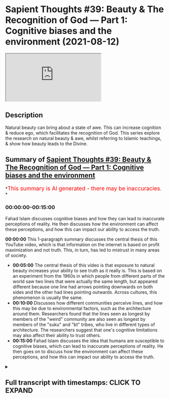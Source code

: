 # Sapient Thoughts #39: Beauty & The Recognition of God — Part 1: Cognitive biases and the environment (2021-08-12)

<iframe loading='lazy' allow='autoplay' src='https://www.youtube.com/embed/L8_pBqY_yyg'></iframe>

## Description

Natural beauty can bring about a state of awe. This can increase cognition & reduce ego, which facilitates the recognition of God. This series explore the research on natural beauty & awe, whilst referring to Islamic teachings, & show how beauty leads to the Divine.

## Summary of [Sapient Thoughts #39: Beauty & The Recognition of God — Part 1: Cognitive biases and the environment](https://www.youtube.com/watch?v=L8_pBqY_yyg)

*<span style="color:red; font-size:125%">This summary is AI generated - there may be inaccuracies</span>. *

### <a onclick="modifyYTiframeseektime('0')">00:00:00-00:15:00</a>

Fahad Islam discusses cognitive biases and how they can lead to inaccurate perceptions of reality. He then discusses how the environment can affect these perceptions, and how this can impact our ability to access the truth.

**<a onclick="modifyYTiframeseektime('0')">00:00:00</a>** This 1-paragraph summary discusses the central thesis of this YouTube video, which is that information on the internet is based on profit maximization and not truth. This, in turn, has led to mistrust in many areas of society.

* **<a onclick="modifyYTiframeseektime('300')">00:05:00</a>** The central thesis of this video is that exposure to natural beauty increases your ability to see truth as it really is. This is based on an experiment from the 1960s in which people from different parts of the world saw two lines that were actually the same length, but appeared different because one line had arrows pointing downwards on both sides and the other had lines pointing outwards. Across cultures, this phenomenon is usually the same.
* **<a onclick="modifyYTiframeseektime('600')">00:10:00</a>** Discusses how different communities perceive lines, and how this may be due to environmental factors, such as the architecture around them. Researchers found that the lines seen as longest by members of the "weird" community are also seen as longest by members of the "suku" and "bt" tribes, who live in different types of architecture. The researchers suggest that one's cognitive limitations may also affect their ability to trust others.
* **<a onclick="modifyYTiframeseektime('900')">00:15:00</a>**  Fahad Islam discusses the idea that humans are susceptible to cognitive biases, which can lead to inaccurate perceptions of reality. He then goes on to discuss how the environment can affect these perceptions, and how this can impact our ability to access the truth.

<details><summary><h2>Full transcript with timestamps: CLICK TO EXPAND</h2></summary>

<a onclick="modifyYTiframeseektime('2')">0:00:02</a> Music  
<a onclick="modifyYTiframeseektime('14')">0:00:14</a> assalamualaikum  
<a onclick="modifyYTiframeseektime('16')">0:00:16</a> brothers and sisters welcome to another  
<a onclick="modifyYTiframeseektime('18')">0:00:18</a> episode of sapient thoughts where we  
<a onclick="modifyYTiframeseektime('20')">0:00:20</a> discuss theo philosophical issues where  
<a onclick="modifyYTiframeseektime('22')">0:00:22</a> we provide answers to contentions  
<a onclick="modifyYTiframeseektime('24')">0:00:24</a> against islam and where we provide a  
<a onclick="modifyYTiframeseektime('27')">0:00:27</a> robust case for the veracity of islam  
<a onclick="modifyYTiframeseektime('30')">0:00:30</a> in this particular episode which is one  
<a onclick="modifyYTiframeseektime('33')">0:00:33</a> of a multi-part series we're going to be  
<a onclick="modifyYTiframeseektime('36')">0:00:36</a> discussing the topic of beauty and the  
<a onclick="modifyYTiframeseektime('38')">0:00:38</a> recognition of god now as an important  
<a onclick="modifyYTiframeseektime('40')">0:00:40</a> note here  
<a onclick="modifyYTiframeseektime('41')">0:00:41</a> before you start to engage with this  
<a onclick="modifyYTiframeseektime('44')">0:00:44</a> episode you watch this episode and the  
<a onclick="modifyYTiframeseektime('46')">0:00:46</a> ones that follow that are part of the  
<a onclick="modifyYTiframeseektime('48')">0:00:48</a> series it is extremely important that  
<a onclick="modifyYTiframeseektime('50')">0:00:50</a> you check out the series that is called  
<a onclick="modifyYTiframeseektime('54')">0:00:54</a> world view and the fitra  
<a onclick="modifyYTiframeseektime('56')">0:00:56</a> so because a lot of the topics as we're  
<a onclick="modifyYTiframeseektime('59')">0:00:59</a> going to be talking about them today are  
<a onclick="modifyYTiframeseektime('61')">0:01:01</a> related to that series and assume that  
<a onclick="modifyYTiframeseektime('63')">0:01:03</a> you have some familiarity with the  
<a onclick="modifyYTiframeseektime('65')">0:01:05</a> concept of world views and the concept  
<a onclick="modifyYTiframeseektime('67')">0:01:07</a> of the fitrah so with that said  
<a onclick="modifyYTiframeseektime('70')">0:01:10</a> let me start  
<a onclick="modifyYTiframeseektime('71')">0:01:11</a> in earnest  
<a onclick="modifyYTiframeseektime('72')">0:01:12</a> first and foremost let's now consider  
<a onclick="modifyYTiframeseektime('75')">0:01:15</a> the world that we live in  
<a onclick="modifyYTiframeseektime('76')">0:01:16</a> now the thing is when you go to let's  
<a onclick="modifyYTiframeseektime('78')">0:01:18</a> say certain social media when you think  
<a onclick="modifyYTiframeseektime('80')">0:01:20</a> about how the internet itself works how  
<a onclick="modifyYTiframeseektime('83')">0:01:23</a> politics works  
<a onclick="modifyYTiframeseektime('84')">0:01:24</a> uh we live in very tumultuous times in  
<a onclick="modifyYTiframeseektime('88')">0:01:28</a> fact you have rick enfield who says we  
<a onclick="modifyYTiframeseektime('91')">0:01:31</a> are  
<a onclick="modifyYTiframeseektime('92')">0:01:32</a> we're in a post-truth world with eroding  
<a onclick="modifyYTiframeseektime('94')">0:01:34</a> trust and accountability it can't end  
<a onclick="modifyYTiframeseektime('96')">0:01:36</a> well  
<a onclick="modifyYTiframeseektime('98')">0:01:38</a> when you look at let's say the the  
<a onclick="modifyYTiframeseektime('100')">0:01:40</a> society in the united states and you  
<a onclick="modifyYTiframeseektime('103')">0:01:43</a> look at the the the culture in the  
<a onclick="modifyYTiframeseektime('105')">0:01:45</a> united states and you look at the  
<a onclick="modifyYTiframeseektime('106')">0:01:46</a> politics in the united states and i'm  
<a onclick="modifyYTiframeseektime('108')">0:01:48</a> speaking because i'm from the u.s and so  
<a onclick="modifyYTiframeseektime('111')">0:01:51</a> i have somewhat of a of a pulse on  
<a onclick="modifyYTiframeseektime('113')">0:01:53</a> what's going on over there when you when  
<a onclick="modifyYTiframeseektime('115')">0:01:55</a> we reflect upon that we see that there  
<a onclick="modifyYTiframeseektime('117')">0:01:57</a> is  
<a onclick="modifyYTiframeseektime('117')">0:01:57</a> this this erosion as nick anfield said  
<a onclick="modifyYTiframeseektime('121')">0:02:01</a> of a type of trust so you have people on  
<a onclick="modifyYTiframeseektime('124')">0:02:04</a> certain on certain sides of the  
<a onclick="modifyYTiframeseektime('125')">0:02:05</a> political spectrum  
<a onclick="modifyYTiframeseektime('127')">0:02:07</a> who let's say they don't trust  
<a onclick="modifyYTiframeseektime('129')">0:02:09</a> scientists  
<a onclick="modifyYTiframeseektime('131')">0:02:11</a> and so  
<a onclick="modifyYTiframeseektime('132')">0:02:12</a> you know certain people when they're  
<a onclick="modifyYTiframeseektime('133')">0:02:13</a> presented with evidence about something  
<a onclick="modifyYTiframeseektime('135')">0:02:15</a> like the environment or  
<a onclick="modifyYTiframeseektime('137')">0:02:17</a> environmental sciences global warming  
<a onclick="modifyYTiframeseektime('139')">0:02:19</a> they have a distrust for scientists  
<a onclick="modifyYTiframeseektime('141')">0:02:21</a> other people may have a distrust for the  
<a onclick="modifyYTiframeseektime('143')">0:02:23</a> government itself uh you know when it  
<a onclick="modifyYTiframeseektime('145')">0:02:25</a> comes to certain governmental policies  
<a onclick="modifyYTiframeseektime('147')">0:02:27</a> and the idea that that elections would  
<a onclick="modifyYTiframeseektime('149')">0:02:29</a> be fair and so on and so forth and so  
<a onclick="modifyYTiframeseektime('152')">0:02:32</a> this distrust or this mistrust  
<a onclick="modifyYTiframeseektime('154')">0:02:34</a> of various  
<a onclick="modifyYTiframeseektime('156')">0:02:36</a> institutes various  
<a onclick="modifyYTiframeseektime('158')">0:02:38</a> figures various power structures if  
<a onclick="modifyYTiframeseektime('161')">0:02:41</a> that's what we would call them is  
<a onclick="modifyYTiframeseektime('162')">0:02:42</a> actually leading to quite a problem  
<a onclick="modifyYTiframeseektime('164')">0:02:44</a> within society and this mistrust is not  
<a onclick="modifyYTiframeseektime('167')">0:02:47</a> misfounded in the sense that when you  
<a onclick="modifyYTiframeseektime('170')">0:02:50</a> think about just how the internet excel  
<a onclick="modifyYTiframeseektime('172')">0:02:52</a> itself functions  
<a onclick="modifyYTiframeseektime('173')">0:02:53</a> if you were to do a google search for  
<a onclick="modifyYTiframeseektime('175')">0:02:55</a> instance the google search has been put  
<a onclick="modifyYTiframeseektime('178')">0:02:58</a> together such that it searches based on  
<a onclick="modifyYTiframeseektime('181')">0:03:01</a> the data it's collected on you so for  
<a onclick="modifyYTiframeseektime('184')">0:03:04</a> instance when you now do a search on  
<a onclick="modifyYTiframeseektime('186')">0:03:06</a> google let's say culture change is  
<a onclick="modifyYTiframeseektime('189')">0:03:09</a> and then think that when google fills in  
<a onclick="modifyYTiframeseektime('192')">0:03:12</a> what comes after it  
<a onclick="modifyYTiframeseektime('193')">0:03:13</a> depending on  
<a onclick="modifyYTiframeseektime('195')">0:03:15</a> all of the information that google has  
<a onclick="modifyYTiframeseektime('197')">0:03:17</a> gathered about you  
<a onclick="modifyYTiframeseektime('199')">0:03:19</a> that's what will come up so for instance  
<a onclick="modifyYTiframeseektime('202')">0:03:22</a> you can have a number of different  
<a onclick="modifyYTiframeseektime('203')">0:03:23</a> things a number of different search  
<a onclick="modifyYTiframeseektime('205')">0:03:25</a> results if you type in global or climate  
<a onclick="modifyYTiframeseektime('208')">0:03:28</a> change is so it could be climate climate  
<a onclick="modifyYTiframeseektime('210')">0:03:30</a> change is natural  
<a onclick="modifyYTiframeseektime('212')">0:03:32</a> now this is one person another person it  
<a onclick="modifyYTiframeseektime('214')">0:03:34</a> could say something completely different  
<a onclick="modifyYTiframeseektime('216')">0:03:36</a> global climate change is a hoax  
<a onclick="modifyYTiframeseektime('219')">0:03:39</a> climate change is real whatever it might  
<a onclick="modifyYTiframeseektime('221')">0:03:41</a> be but that's all dependent upon  
<a onclick="modifyYTiframeseektime('224')">0:03:44</a> all of the all of the data that they've  
<a onclick="modifyYTiframeseektime('227')">0:03:47</a> collected  
<a onclick="modifyYTiframeseektime('228')">0:03:48</a> about each individual now that data  
<a onclick="modifyYTiframeseektime('230')">0:03:50</a> that's collected  
<a onclick="modifyYTiframeseektime('232')">0:03:52</a> on you on me and all of us who use  
<a onclick="modifyYTiframeseektime('234')">0:03:54</a> google and how to use the internet  
<a onclick="modifyYTiframeseektime('236')">0:03:56</a> we understand that the purpose of that  
<a onclick="modifyYTiframeseektime('237')">0:03:57</a> data is to formulate a type of avatar a  
<a onclick="modifyYTiframeseektime('242')">0:04:02</a> type of a type of you know a type of  
<a onclick="modifyYTiframeseektime('244')">0:04:04</a> sampling of who you would be or what  
<a onclick="modifyYTiframeseektime('245')">0:04:05</a> would like an avatar of you  
<a onclick="modifyYTiframeseektime('247')">0:04:07</a> and then that avatar is used to  
<a onclick="modifyYTiframeseektime('250')">0:04:10</a> basically  
<a onclick="modifyYTiframeseektime('251')">0:04:11</a> sell ads  
<a onclick="modifyYTiframeseektime('253')">0:04:13</a> and so a lot of the information that we  
<a onclick="modifyYTiframeseektime('255')">0:04:15</a> get from the internet isn't really based  
<a onclick="modifyYTiframeseektime('257')">0:04:17</a> on some sort of truth metric but rather  
<a onclick="modifyYTiframeseektime('260')">0:04:20</a> it's based on a profit maximization  
<a onclick="modifyYTiframeseektime('262')">0:04:22</a> metric or an ad selling metric  
<a onclick="modifyYTiframeseektime('264')">0:04:24</a> so when you when when people are exposed  
<a onclick="modifyYTiframeseektime('266')">0:04:26</a> to information there's this concept of  
<a onclick="modifyYTiframeseektime('269')">0:04:29</a> how do we know who to trust  
<a onclick="modifyYTiframeseektime('271')">0:04:31</a> and this has been and this is  
<a onclick="modifyYTiframeseektime('272')">0:04:32</a> proliferated in the age of the internet  
<a onclick="modifyYTiframeseektime('276')">0:04:36</a> and  
<a onclick="modifyYTiframeseektime('276')">0:04:36</a> mainly because of this very idea of data  
<a onclick="modifyYTiframeseektime('279')">0:04:39</a> collection and data being sold and so on  
<a onclick="modifyYTiframeseektime('281')">0:04:41</a> and so forth now  
<a onclick="modifyYTiframeseektime('283')">0:04:43</a> the topic is not about that at all but  
<a onclick="modifyYTiframeseektime('286')">0:04:46</a> there's a central thesis to this topic  
<a onclick="modifyYTiframeseektime('288')">0:04:48</a> and that central thesis is as follows  
<a onclick="modifyYTiframeseektime('291')">0:04:51</a> with all this information that's out  
<a onclick="modifyYTiframeseektime('293')">0:04:53</a> there in cyberspace in on the internet  
<a onclick="modifyYTiframeseektime('297')">0:04:57</a> and you know you're not really sure you  
<a onclick="modifyYTiframeseektime('299')">0:04:59</a> know what to what to take in what not to  
<a onclick="modifyYTiframeseektime('301')">0:05:01</a> take in what to trust what not to trust  
<a onclick="modifyYTiframeseektime('304')">0:05:04</a> so  
<a onclick="modifyYTiframeseektime('305')">0:05:05</a> how  
<a onclick="modifyYTiframeseektime('306')">0:05:06</a> in this type of climate how do we know  
<a onclick="modifyYTiframeseektime('308')">0:05:08</a> what information is true how can we  
<a onclick="modifyYTiframeseektime('310')">0:05:10</a> recognize  
<a onclick="modifyYTiframeseektime('311')">0:05:11</a> truth so the central thesis  
<a onclick="modifyYTiframeseektime('314')">0:05:14</a> for this series is that the greater your  
<a onclick="modifyYTiframeseektime('317')">0:05:17</a> exposure to natural beauty the greater  
<a onclick="modifyYTiframeseektime('321')">0:05:21</a> your ability to see truth as it really  
<a onclick="modifyYTiframeseektime('323')">0:05:23</a> is  
<a onclick="modifyYTiframeseektime('324')">0:05:24</a> so that's the central thesis now  
<a onclick="modifyYTiframeseektime('327')">0:05:27</a> this particular thesis has a couple of  
<a onclick="modifyYTiframeseektime('329')">0:05:29</a> assumptions the first assumption is that  
<a onclick="modifyYTiframeseektime('333')">0:05:33</a> you you know that there is some sort of  
<a onclick="modifyYTiframeseektime('334')">0:05:34</a> impediment to seeing the truth  
<a onclick="modifyYTiframeseektime('336')">0:05:36</a> and now someone may say wait a minute  
<a onclick="modifyYTiframeseektime('338')">0:05:38</a> how is there an impediment to seeing the  
<a onclick="modifyYTiframeseektime('340')">0:05:40</a> truth like i can look at something i  
<a onclick="modifyYTiframeseektime('342')">0:05:42</a> have i have my mind and i can think  
<a onclick="modifyYTiframeseektime('344')">0:05:44</a> about it and i can reach rational  
<a onclick="modifyYTiframeseektime('346')">0:05:46</a> conclusions and so i know something when  
<a onclick="modifyYTiframeseektime('347')">0:05:47</a> it's true  
<a onclick="modifyYTiframeseektime('349')">0:05:49</a> so i wanted to start off with this  
<a onclick="modifyYTiframeseektime('351')">0:05:51</a> particular assumption  
<a onclick="modifyYTiframeseektime('352')">0:05:52</a> to basically show that a lot of times  
<a onclick="modifyYTiframeseektime('355')">0:05:55</a> we can't necessarily trust ourselves  
<a onclick="modifyYTiframeseektime('357')">0:05:57</a> when it comes to our cognition our  
<a onclick="modifyYTiframeseektime('360')">0:06:00</a> cognition our ability to to think  
<a onclick="modifyYTiframeseektime('362')">0:06:02</a> sometimes can be impeded by factors that  
<a onclick="modifyYTiframeseektime('365')">0:06:05</a> are outside of our control let me  
<a onclick="modifyYTiframeseektime('367')">0:06:07</a> address this particular area and that  
<a onclick="modifyYTiframeseektime('369')">0:06:09</a> would be  
<a onclick="modifyYTiframeseektime('371')">0:06:11</a> the idea that can we trust yourself can  
<a onclick="modifyYTiframeseektime('374')">0:06:14</a> you trust yourself to see truth as it  
<a onclick="modifyYTiframeseektime('376')">0:06:16</a> really is  
<a onclick="modifyYTiframeseektime('378')">0:06:18</a> so there was a certain um experiment  
<a onclick="modifyYTiframeseektime('381')">0:06:21</a> that was done and this experiment was  
<a onclick="modifyYTiframeseektime('382')">0:06:22</a> done in the 1960s  
<a onclick="modifyYTiframeseektime('385')">0:06:25</a> where a a a couple of lines were  
<a onclick="modifyYTiframeseektime('388')">0:06:28</a> presented to a study group a group that  
<a onclick="modifyYTiframeseektime('391')">0:06:31</a> was called in you know they were  
<a onclick="modifyYTiframeseektime('393')">0:06:33</a> subjects and they were they were  
<a onclick="modifyYTiframeseektime('394')">0:06:34</a> presented with these two lines these two  
<a onclick="modifyYTiframeseektime('396')">0:06:36</a> lines are known as the franz mueller  
<a onclick="modifyYTiframeseektime('398')">0:06:38</a> liar lines or the franz mueller liar  
<a onclick="modifyYTiframeseektime('400')">0:06:40</a> experiment and these lines when you look  
<a onclick="modifyYTiframeseektime('402')">0:06:42</a> at a diagram of these lines  
<a onclick="modifyYTiframeseektime('404')">0:06:44</a> you can see that one of these lines has  
<a onclick="modifyYTiframeseektime('407')">0:06:47</a> kind of arrows pointing downwards on  
<a onclick="modifyYTiframeseektime('409')">0:06:49</a> both sides of the line and another one  
<a onclick="modifyYTiframeseektime('411')">0:06:51</a> of the lines next to each other the one  
<a onclick="modifyYTiframeseektime('412')">0:06:52</a> that's next to it has lines that are  
<a onclick="modifyYTiframeseektime('414')">0:06:54</a> pointing outwards  
<a onclick="modifyYTiframeseektime('415')">0:06:55</a> now when when a person looks at those  
<a onclick="modifyYTiframeseektime('417')">0:06:57</a> lines  
<a onclick="modifyYTiframeseektime('418')">0:06:58</a> one line is or looks longer than the  
<a onclick="modifyYTiframeseektime('421')">0:07:01</a> other or seems longer than the other and  
<a onclick="modifyYTiframeseektime('423')">0:07:03</a> when people were  
<a onclick="modifyYTiframeseektime('424')">0:07:04</a> you know or were put into the test to  
<a onclick="modifyYTiframeseektime('426')">0:07:06</a> see all right well you know do they what  
<a onclick="modifyYTiframeseektime('428')">0:07:08</a> do they see exactly how does their  
<a onclick="modifyYTiframeseektime('431')">0:07:11</a> ocular uh perception how is that how how  
<a onclick="modifyYTiframeseektime('435')">0:07:15</a> true is that  
<a onclick="modifyYTiframeseektime('436')">0:07:16</a> because the reality is that these lines  
<a onclick="modifyYTiframeseektime('439')">0:07:19</a> in fact when you look at the center part  
<a onclick="modifyYTiframeseektime('440')">0:07:20</a> of this line the central part of the  
<a onclick="modifyYTiframeseektime('442')">0:07:22</a> line is the same length  
<a onclick="modifyYTiframeseektime('444')">0:07:24</a> yet when participants were asked which  
<a onclick="modifyYTiframeseektime('447')">0:07:27</a> line is longer they  
<a onclick="modifyYTiframeseektime('449')">0:07:29</a> most participants pointed towards one of  
<a onclick="modifyYTiframeseektime('452')">0:07:32</a> the lines that that this line was indeed  
<a onclick="modifyYTiframeseektime('454')">0:07:34</a> longer and  
<a onclick="modifyYTiframeseektime('456')">0:07:36</a> they said that when they asked  
<a onclick="modifyYTiframeseektime('457')">0:07:37</a> participants how long how much longer it  
<a onclick="modifyYTiframeseektime('460')">0:07:40</a> went from 13 to 20 percent longer than  
<a onclick="modifyYTiframeseektime('462')">0:07:42</a> the other line  
<a onclick="modifyYTiframeseektime('463')">0:07:43</a> when remember in actuality these lines  
<a onclick="modifyYTiframeseektime('465')">0:07:45</a> were the same length  
<a onclick="modifyYTiframeseektime('467')">0:07:47</a> so what they concluded was that this  
<a onclick="modifyYTiframeseektime('470')">0:07:50</a> uh this you can say optical illusion was  
<a onclick="modifyYTiframeseektime('473')">0:07:53</a> universal  
<a onclick="modifyYTiframeseektime('474')">0:07:54</a> it was  
<a onclick="modifyYTiframeseektime('475')">0:07:55</a> you know trans-cultural it was you know  
<a onclick="modifyYTiframeseektime('478')">0:07:58</a> it was it was anyone that's exposed to  
<a onclick="modifyYTiframeseektime('480')">0:08:00</a> this this particular um illusion or this  
<a onclick="modifyYTiframeseektime('482')">0:08:02</a> these two lines or at least most people  
<a onclick="modifyYTiframeseektime('485')">0:08:05</a> would see the lines as a different  
<a onclick="modifyYTiframeseektime('487')">0:08:07</a> length now the thing is is that this  
<a onclick="modifyYTiframeseektime('489')">0:08:09</a> experiment was done in the 1960s and for  
<a onclick="modifyYTiframeseektime('492')">0:08:12</a> quite some time this was the assumption  
<a onclick="modifyYTiframeseektime('494')">0:08:14</a> that most people who see these lines  
<a onclick="modifyYTiframeseektime('497')">0:08:17</a> you know see them as being unequal with  
<a onclick="modifyYTiframeseektime('499')">0:08:19</a> one line being longer than the other one  
<a onclick="modifyYTiframeseektime('501')">0:08:21</a> and that this occurs universally so this  
<a onclick="modifyYTiframeseektime('504')">0:08:24</a> is trans-cultural perhaps trans-historic  
<a onclick="modifyYTiframeseektime('506')">0:08:26</a> it's just that's how it is  
<a onclick="modifyYTiframeseektime('508')">0:08:28</a> now researchers later on perhaps in the  
<a onclick="modifyYTiframeseektime('511')">0:08:31</a> 70s or 80s they wanted to know is this  
<a onclick="modifyYTiframeseektime('514')">0:08:34</a> particular phenomena of of someone  
<a onclick="modifyYTiframeseektime('516')">0:08:36</a> seeing the lines as different lengths  
<a onclick="modifyYTiframeseektime('518')">0:08:38</a> in which in fact are the same length is  
<a onclick="modifyYTiframeseektime('521')">0:08:41</a> this true  
<a onclick="modifyYTiframeseektime('522')">0:08:42</a> across cultures is it true across you  
<a onclick="modifyYTiframeseektime('525')">0:08:45</a> know different communities different  
<a onclick="modifyYTiframeseektime('527')">0:08:47</a> people coming from different countries  
<a onclick="modifyYTiframeseektime('528')">0:08:48</a> for instance and so when when this when  
<a onclick="modifyYTiframeseektime('531')">0:08:51</a> experimenters  
<a onclick="modifyYTiframeseektime('532')">0:08:52</a> ask the question about you know is this  
<a onclick="modifyYTiframeseektime('534')">0:08:54</a> particular phenomenon trans-cultural  
<a onclick="modifyYTiframeseektime('537')">0:08:57</a> they had people from other parts of the  
<a onclick="modifyYTiframeseektime('540')">0:09:00</a> world that that was that were outside of  
<a onclick="modifyYTiframeseektime('542')">0:09:02</a> the western world because the experiment  
<a onclick="modifyYTiframeseektime('544')">0:09:04</a> in the 60s was done in i believe chicago  
<a onclick="modifyYTiframeseektime('546')">0:09:06</a> if i'm not mistaken and a few other  
<a onclick="modifyYTiframeseektime('548')">0:09:08</a> places within the united states  
<a onclick="modifyYTiframeseektime('550')">0:09:10</a> and so  
<a onclick="modifyYTiframeseektime('551')">0:09:11</a> when this experiment was done in other  
<a onclick="modifyYTiframeseektime('553')">0:09:13</a> you know places like  
<a onclick="modifyYTiframeseektime('555')">0:09:15</a> england or australia and so on and so  
<a onclick="modifyYTiframeseektime('557')">0:09:17</a> forth they found that the phenomena was  
<a onclick="modifyYTiframeseektime('560')">0:09:20</a> you know pretty much the same and so for  
<a onclick="modifyYTiframeseektime('562')">0:09:22</a> a long time it was concluded that this  
<a onclick="modifyYTiframeseektime('564')">0:09:24</a> is a trans uh trans-cultural phenomenon  
<a onclick="modifyYTiframeseektime('567')">0:09:27</a> it's a universal phenomena  
<a onclick="modifyYTiframeseektime('569')">0:09:29</a> but  
<a onclick="modifyYTiframeseektime('570')">0:09:30</a> people wanted to know that if a person  
<a onclick="modifyYTiframeseektime('572')">0:09:32</a> is outside  
<a onclick="modifyYTiframeseektime('574')">0:09:34</a> of that community of people who are  
<a onclick="modifyYTiframeseektime('577')">0:09:37</a> known as weird now you might be like  
<a onclick="modifyYTiframeseektime('579')">0:09:39</a> wait a minute weird people no you see  
<a onclick="modifyYTiframeseektime('581')">0:09:41</a> weird people is um social psychologists  
<a onclick="modifyYTiframeseektime('583')">0:09:43</a> came up with an acronym  
<a onclick="modifyYTiframeseektime('585')">0:09:45</a> that kind of categorized a certain group  
<a onclick="modifyYTiframeseektime('587')">0:09:47</a> of people and this acronym spells  
<a onclick="modifyYTiframeseektime('590')">0:09:50</a> the word weird which stands for  
<a onclick="modifyYTiframeseektime('593')">0:09:53</a> white oh sorry which stands for western  
<a onclick="modifyYTiframeseektime('596')">0:09:56</a> educated industrialized rich democratic  
<a onclick="modifyYTiframeseektime('600')">0:10:00</a> so a person that's coming from the  
<a onclick="modifyYTiframeseektime('601')">0:10:01</a> western world  
<a onclick="modifyYTiframeseektime('603')">0:10:03</a> and who comes from let's say  
<a onclick="modifyYTiframeseektime('605')">0:10:05</a> the educated part of the world  
<a onclick="modifyYTiframeseektime('606')">0:10:06</a> industrialized part of the world rich  
<a onclick="modifyYTiframeseektime('607')">0:10:07</a> and and that which is democratic these  
<a onclick="modifyYTiframeseektime('610')">0:10:10</a> communities or these people this group  
<a onclick="modifyYTiframeseektime('611')">0:10:11</a> of people are called weird  
<a onclick="modifyYTiframeseektime('613')">0:10:13</a> so they wanted to know  
<a onclick="modifyYTiframeseektime('615')">0:10:15</a> while there seems to be a universal here  
<a onclick="modifyYTiframeseektime('617')">0:10:17</a> when it comes to people who are from the  
<a onclick="modifyYTiframeseektime('620')">0:10:20</a> weird community is this true with other  
<a onclick="modifyYTiframeseektime('622')">0:10:22</a> communities  
<a onclick="modifyYTiframeseektime('624')">0:10:24</a> and so there were two particular tribes  
<a onclick="modifyYTiframeseektime('626')">0:10:26</a> where they found that this phenomenon by  
<a onclick="modifyYTiframeseektime('628')">0:10:28</a> and large didn't occur there was a tribe  
<a onclick="modifyYTiframeseektime('630')">0:10:30</a> from northern angola known as the suku  
<a onclick="modifyYTiframeseektime('632')">0:10:32</a> tribe  
<a onclick="modifyYTiframeseektime('633')">0:10:33</a> and one from the ivory coast known as  
<a onclick="modifyYTiframeseektime('635')">0:10:35</a> the bt tribe now both of these tribes  
<a onclick="modifyYTiframeseektime('637')">0:10:37</a> when they were exposed to the same lines  
<a onclick="modifyYTiframeseektime('640')">0:10:40</a> by and large they found that the lines  
<a onclick="modifyYTiframeseektime('642')">0:10:42</a> were the same length  
<a onclick="modifyYTiframeseektime('644')">0:10:44</a> so now researchers thought well you've  
<a onclick="modifyYTiframeseektime('646')">0:10:46</a> got people from different parts of the  
<a onclick="modifyYTiframeseektime('648')">0:10:48</a> world  
<a onclick="modifyYTiframeseektime('649')">0:10:49</a> and yet people who are weird by and  
<a onclick="modifyYTiframeseektime('652')">0:10:52</a> large see the lines as being of  
<a onclick="modifyYTiframeseektime('653')">0:10:53</a> different length and people from  
<a onclick="modifyYTiframeseektime('656')">0:10:56</a> these particular these particular two  
<a onclick="modifyYTiframeseektime('658')">0:10:58</a> tribes the the the  
<a onclick="modifyYTiframeseektime('660')">0:11:00</a> the suku tribe and the bt tribe they see  
<a onclick="modifyYTiframeseektime('663')">0:11:03</a> them by and large  
<a onclick="modifyYTiframeseektime('664')">0:11:04</a> um you know substantially see the lines  
<a onclick="modifyYTiframeseektime('667')">0:11:07</a> as the same length so what can explain  
<a onclick="modifyYTiframeseektime('670')">0:11:10</a> this difference  
<a onclick="modifyYTiframeseektime('671')">0:11:11</a> well  
<a onclick="modifyYTiframeseektime('672')">0:11:12</a> one of the things one of the areas that  
<a onclick="modifyYTiframeseektime('674')">0:11:14</a> researchers looked at  
<a onclick="modifyYTiframeseektime('676')">0:11:16</a> was the architecture in which these  
<a onclick="modifyYTiframeseektime('678')">0:11:18</a> communities lived  
<a onclick="modifyYTiframeseektime('679')">0:11:19</a> in other words  
<a onclick="modifyYTiframeseektime('681')">0:11:21</a> when you look at people who come from  
<a onclick="modifyYTiframeseektime('683')">0:11:23</a> the from the western world from the  
<a onclick="modifyYTiframeseektime('685')">0:11:25</a> western educated industrialized rich  
<a onclick="modifyYTiframeseektime('688')">0:11:28</a> democratic societies  
<a onclick="modifyYTiframeseektime('689')">0:11:29</a> their architecture what surrounds them  
<a onclick="modifyYTiframeseektime('692')">0:11:32</a> is generally  
<a onclick="modifyYTiframeseektime('693')">0:11:33</a> geometrically angular in other words  
<a onclick="modifyYTiframeseektime('696')">0:11:36</a> there's a lot of straight lines and  
<a onclick="modifyYTiframeseektime('697')">0:11:37</a> there's corners and things like that  
<a onclick="modifyYTiframeseektime('699')">0:11:39</a> and so when when someone is exposed to  
<a onclick="modifyYTiframeseektime('702')">0:11:42</a> that sort of architecture  
<a onclick="modifyYTiframeseektime('704')">0:11:44</a> naturally they understand or their their  
<a onclick="modifyYTiframeseektime('706')">0:11:46</a> their their ocular perception their  
<a onclick="modifyYTiframeseektime('708')">0:11:48</a> ability to see  
<a onclick="modifyYTiframeseektime('710')">0:11:50</a> is determined by that sort of ang those  
<a onclick="modifyYTiframeseektime('712')">0:11:52</a> sort of angular structures so when they  
<a onclick="modifyYTiframeseektime('714')">0:11:54</a> see lines it's a type of depth  
<a onclick="modifyYTiframeseektime('717')">0:11:57</a> perception that happens and that's why  
<a onclick="modifyYTiframeseektime('719')">0:11:59</a> when they see these two straight lines  
<a onclick="modifyYTiframeseektime('721')">0:12:01</a> because of what their environment what  
<a onclick="modifyYTiframeseektime('724')">0:12:04</a> environment they've been living in again  
<a onclick="modifyYTiframeseektime('726')">0:12:06</a> geometrically angular they see these  
<a onclick="modifyYTiframeseektime('728')">0:12:08</a> lines as two different lengths  
<a onclick="modifyYTiframeseektime('730')">0:12:10</a> however  
<a onclick="modifyYTiframeseektime('731')">0:12:11</a> when you look at the suku tribe and the  
<a onclick="modifyYTiframeseektime('733')">0:12:13</a> bt tribe  
<a onclick="modifyYTiframeseektime('734')">0:12:14</a> their architecture the houses they live  
<a onclick="modifyYTiframeseektime('737')">0:12:17</a> in  
<a onclick="modifyYTiframeseektime('738')">0:12:18</a> were devoid of this type of you know  
<a onclick="modifyYTiframeseektime('740')">0:12:20</a> strict angular architecture rather it  
<a onclick="modifyYTiframeseektime('742')">0:12:22</a> was more round and they spent more time  
<a onclick="modifyYTiframeseektime('746')">0:12:26</a> outdoors so if you think about the  
<a onclick="modifyYTiframeseektime('748')">0:12:28</a> natural world you think about the places  
<a onclick="modifyYTiframeseektime('750')">0:12:30</a> they were living when we look at trees  
<a onclick="modifyYTiframeseektime('752')">0:12:32</a> and rivers and things like that you  
<a onclick="modifyYTiframeseektime('754')">0:12:34</a> don't find those distinct uh you know  
<a onclick="modifyYTiframeseektime('756')">0:12:36</a> angular structures so  
<a onclick="modifyYTiframeseektime('758')">0:12:38</a> one of the conclusions or perhaps  
<a onclick="modifyYTiframeseektime('761')">0:12:41</a> conclusions that can be reached  
<a onclick="modifyYTiframeseektime('763')">0:12:43</a> is that one's living conditions the  
<a onclick="modifyYTiframeseektime('765')">0:12:45</a> architecture which one surrounds oneself  
<a onclick="modifyYTiframeseektime('768')">0:12:48</a> actually has an effect on something like  
<a onclick="modifyYTiframeseektime('773')">0:12:53</a> ocular perception something like how we  
<a onclick="modifyYTiframeseektime('775')">0:12:55</a> perceive things by way of vision and  
<a onclick="modifyYTiframeseektime('778')">0:12:58</a> this tells a lot about the idea about  
<a onclick="modifyYTiframeseektime('781')">0:13:01</a> can we trust ourselves because the main  
<a onclick="modifyYTiframeseektime('783')">0:13:03</a> way in which we gather information is by  
<a onclick="modifyYTiframeseektime('785')">0:13:05</a> way of the senses  
<a onclick="modifyYTiframeseektime('786')">0:13:06</a> and so if the senses can be wrong and of  
<a onclick="modifyYTiframeseektime('788')">0:13:08</a> course we can test those senses by way  
<a onclick="modifyYTiframeseektime('790')">0:13:10</a> of other senses  
<a onclick="modifyYTiframeseektime('791')">0:13:11</a> point being is that there is the idea  
<a onclick="modifyYTiframeseektime('795')">0:13:15</a> that one when it comes to trusting  
<a onclick="modifyYTiframeseektime('796')">0:13:16</a> oneself  
<a onclick="modifyYTiframeseektime('798')">0:13:18</a> there can be issues and those issues can  
<a onclick="modifyYTiframeseektime('800')">0:13:20</a> come from the environment that a person  
<a onclick="modifyYTiframeseektime('803')">0:13:23</a> is in  
<a onclick="modifyYTiframeseektime('804')">0:13:24</a> now  
<a onclick="modifyYTiframeseektime('805')">0:13:25</a> in the next video we're going to look at  
<a onclick="modifyYTiframeseektime('808')">0:13:28</a> another you can say epistemic limitation  
<a onclick="modifyYTiframeseektime('812')">0:13:32</a> and what that epistemic or cognitive  
<a onclick="modifyYTiframeseektime('814')">0:13:34</a> limitation is  
<a onclick="modifyYTiframeseektime('815')">0:13:35</a> has to do with can you trust other  
<a onclick="modifyYTiframeseektime('818')">0:13:38</a> people because if we say that okay we  
<a onclick="modifyYTiframeseektime('820')">0:13:40</a> can't trust ourselves 100  
<a onclick="modifyYTiframeseektime('822')">0:13:42</a> one way of extending that cognitive bias  
<a onclick="modifyYTiframeseektime('825')">0:13:45</a> or that cognitive limitation is by  
<a onclick="modifyYTiframeseektime('827')">0:13:47</a> gathering information from other people  
<a onclick="modifyYTiframeseektime('830')">0:13:50</a> and the simplest way to think about this  
<a onclick="modifyYTiframeseektime('832')">0:13:52</a> is that when we have epistemic  
<a onclick="modifyYTiframeseektime('833')">0:13:53</a> limitations how much information can we  
<a onclick="modifyYTiframeseektime('835')">0:13:55</a> really you know uh  
<a onclick="modifyYTiframeseektime('837')">0:13:57</a> how much information can we really  
<a onclick="modifyYTiframeseektime('839')">0:13:59</a> completely understand  
<a onclick="modifyYTiframeseektime('841')">0:14:01</a> as a a single person or a single  
<a onclick="modifyYTiframeseektime('843')">0:14:03</a> individual it's very limited and hence  
<a onclick="modifyYTiframeseektime('845')">0:14:05</a> that's why we go to a doctor because we  
<a onclick="modifyYTiframeseektime('848')">0:14:08</a> now know that you know not all of us can  
<a onclick="modifyYTiframeseektime('850')">0:14:10</a> go to medical school understand  
<a onclick="modifyYTiframeseektime('852')">0:14:12</a> everything there is to the body and you  
<a onclick="modifyYTiframeseektime('854')">0:14:14</a> know come up with medical conclusions  
<a onclick="modifyYTiframeseektime('856')">0:14:16</a> similarly a person goes to the mechanic  
<a onclick="modifyYTiframeseektime('858')">0:14:18</a> uh a person goes to some you know other  
<a onclick="modifyYTiframeseektime('861')">0:14:21</a> you know they trust the pilot of a plane  
<a onclick="modifyYTiframeseektime('864')">0:14:24</a> all of those  
<a onclick="modifyYTiframeseektime('866')">0:14:26</a> you know all of the all of that trust we  
<a onclick="modifyYTiframeseektime('868')">0:14:28</a> have on other people  
<a onclick="modifyYTiframeseektime('869')">0:14:29</a> is to expand our cognitive  
<a onclick="modifyYTiframeseektime('873')">0:14:33</a> rather our epistemic limitations  
<a onclick="modifyYTiframeseektime('875')">0:14:35</a> and thus what we want to look at and  
<a onclick="modifyYTiframeseektime('876')">0:14:36</a> what we will look at in the next episode  
<a onclick="modifyYTiframeseektime('879')">0:14:39</a> is that can we trust others  
<a onclick="modifyYTiframeseektime('881')">0:14:41</a> so if we if there's a certain issue when  
<a onclick="modifyYTiframeseektime('883')">0:14:43</a> it comes to trusting ourselves and our  
<a onclick="modifyYTiframeseektime('884')">0:14:44</a> own cognition that there are certain  
<a onclick="modifyYTiframeseektime('886')">0:14:46</a> limits  
<a onclick="modifyYTiframeseektime('888')">0:14:48</a> are those limits also present when we  
<a onclick="modifyYTiframeseektime('890')">0:14:50</a> think about  
<a onclick="modifyYTiframeseektime('892')">0:14:52</a> others  
<a onclick="modifyYTiframeseektime('893')">0:14:53</a> doctors uh you know whether that be you  
<a onclick="modifyYTiframeseektime('896')">0:14:56</a> know the pilot of a plane the mechanic  
<a onclick="modifyYTiframeseektime('899')">0:14:59</a> um is that  
<a onclick="modifyYTiframeseektime('900')">0:15:00</a> is that  
<a onclick="modifyYTiframeseektime('901')">0:15:01</a> fair enough or is that good enough for  
<a onclick="modifyYTiframeseektime('903')">0:15:03</a> us to give us access to truth as it  
<a onclick="modifyYTiframeseektime('906')">0:15:06</a> really is  
<a onclick="modifyYTiframeseektime('907')">0:15:07</a> so  
<a onclick="modifyYTiframeseektime('908')">0:15:08</a> with that said i will see you guys in  
<a onclick="modifyYTiframeseektime('910')">0:15:10</a> the next episode this is fahad islam and  
<a onclick="modifyYTiframeseektime('913')">0:15:13</a> these are sapient thoughts  
</details>
